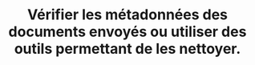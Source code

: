 ---
categories: category-CvbEsDX_JLbVAl6oz7djq
definitions:
- definition-dXlYzGStFEEkv9C6TmwZS
- definition-wJbRVJRyx8UZRfzJdVf5g
risk: Récupérer des éléments de géolocalisation ou des données confidentielles.
title: Vérifier les métadonnées des documents envoyés ou utiliser des outils permettant
  de les nettoyer.
uuid: good-practice-IvcaN5lJIfh0uKhNdTBOh
visibleInCms: true
vulnerability: (Niveau avancé) Envoyer des documents (photos, vidéos) contenant des
  métadonnées sans vérifier le contenu de celles-ci.
---